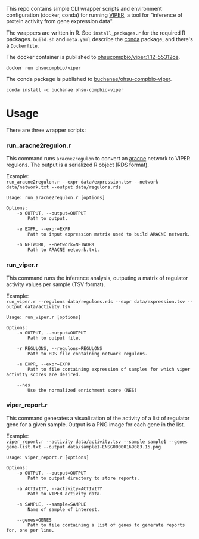 This repo contains simple CLI wrapper scripts and environment configuration (docker, conda)
for running [VIPER](https://bioconductor.org/packages/release/bioc/html/viper.html),
a tool for "inference of protein activity from gene expression data".

The wrappers are written in R. See `install_packages.r` for the required R packages.
`build.sh` and `meta.yaml` describe the [conda](https://conda.io) package, and there's
a `Dockerfile`.

The docker container is published to [ohsucompbio/viper:1.12-55312ce](https://hub.docker.com/r/ohsucompbio/viper/).  

`docker run ohsucompbio/viper`

The conda package is published to [buchanae/ohsu-compbio-viper](https://anaconda.org/buchanae/ohsu-compbio-viper).  

`conda install -c buchanae ohsu-compbio-viper `

# Usage

There are three wrapper scripts:

### run_aracne2regulon.r

This command runs `aracne2regulon` to convert an [aracne](https://github.com/califano-lab/ARACNe-AP) network to VIPER regulons. The output is a serialized R object (RDS format).

Example:  
`run_aracne2regulon.r --expr data/expression.tsv --network data/network.txt --output data/regulons.rds`

```
Usage: run_aracne2regulon.r [options]

Options:
	-o OUTPUT, --output=OUTPUT
		Path to output.

	-e EXPR, --expr=EXPR
		Path to input expression matrix used to build ARACNE network.

	-n NETWORK, --network=NETWORK
		Path to ARACNE network.txt.
```

### run_viper.r

This command runs the inference analysis, outputing a matrix of regulator activity values per sample (TSV format).

Example:  
`run_viper.r --regulons data/regulons.rds --expr data/expression.tsv --output data/activity.tsv`

```
Usage: run_viper.r [options]

Options:
	-o OUTPUT, --output=OUTPUT
		Path to output file.

	-r REGULONS, --regulons=REGULONS
		Path to RDS file containing network regulons.

	-e EXPR, --expr=EXPR
		Path to file containing expression of samples for which viper activity scores are desired.

	--nes
		Use the normalized enrichment score (NES)
```


### viper_report.r

This command generates a visualization of the activity of a list of regulator gene for a given sample. Output is a PNG image for each gene in the list.

Example:  
`viper_report.r --activity data/activity.tsv --sample sample1 --genes gene-list.txt --output data/sample1-ENSG00000169083.15.png`

```
Usage: viper_report.r [options]

Options:
	-o OUTPUT, --output=OUTPUT
		Path to output directory to store reports.

	-a ACTIVITY, --activity=ACTIVITY
		Path to VIPER activity data.

	-s SAMPLE, --sample=SAMPLE
		Name of sample of interest.

	--genes=GENES
		Path to file containing a list of genes to generate reports for, one per line.
```
